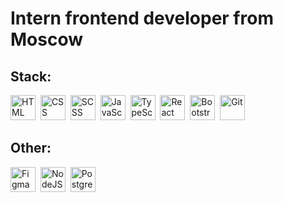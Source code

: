 # Intern frontend developer from Moscow
## Stack:
<img src="https://cdn.worldvectorlogo.com/logos/html-1.svg" title="HTML" width="40" height="40"/>&nbsp;
<img src="https://cdn.icon-icons.com/icons2/2415/PNG/512/css_plain_logo_icon_146573.png" title="CSS" width="40" height="40"/>&nbsp;
<img src="https://sass-scss.ru/assets/img/styleguide/seal-color-aef0354c.png" title="SCSS" width="40" height="40"/>&nbsp;
<img src="https://upload.wikimedia.org/wikipedia/commons/thumb/6/6a/JavaScript-logo.png/800px-JavaScript-logo.png" title="JavaScript" width="40" height="40"/>&nbsp;
<img src="https://upload.wikimedia.org/wikipedia/commons/thumb/4/4c/Typescript_logo_2020.svg/2048px-Typescript_logo_2020.svg.png" title="TypeScript" width="40" height="40"/>&nbsp;
<img src="https://cdn.worldvectorlogo.com/logos/react-1.svg" title="React" width="40" height="40"/>&nbsp;
<img src="https://upload.wikimedia.org/wikipedia/commons/b/b2/Bootstrap_logo.svg" title="Bootstrap" width="40" height="40"/>&nbsp;
<img src="https://git-scm.com/images/logos/downloads/Git-Icon-1788C.png" title="Git" width="40" height="40"/>&nbsp;

## Other:
<img src="https://w7.pngwing.com/pngs/54/524/png-transparent-figma-app-logo-tech-companies-thumbnail.png" title="Figma" width="40" height="40"/>&nbsp;
<img src="https://cdn.icon-icons.com/icons2/2699/PNG/512/nodejs_logo_icon_169910.png" title="NodeJS" width="40" height="40"/>&nbsp;
<img src="https://upload.wikimedia.org/wikipedia/commons/thumb/2/29/Postgresql_elephant.svg/993px-Postgresql_elephant.svg.png" title="PostgreSQL" width="40" height="40"/>&nbsp;

